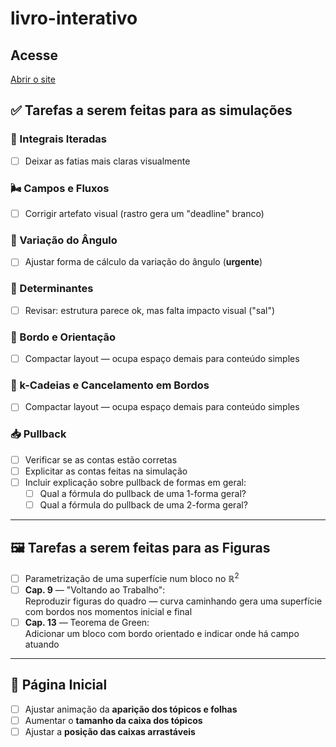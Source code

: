 # livro-interativo

## Acesse
[Abrir o site](https://leonardod16p.github.io/livro-interativo/index.html)



## ✅ Tarefas a serem feitas para as simulações

### 🧮 Integrais Iteradas
- [ ] Deixar as fatias mais claras visualmente
      
### 🌬️ Campos e Fluxos
- [ ] Corrigir artefato visual (rastro gera um "deadline" branco)

### 🔁 Variação do Ângulo
- [ ] Ajustar forma de cálculo da variação do ângulo (**urgente**)

### 🧮 Determinantes
- [ ] Revisar: estrutura parece ok, mas falta impacto visual ("sal")

### 🔄 Bordo e Orientação
- [ ] Compactar layout — ocupa espaço demais para conteúdo simples

### 🧩 k-Cadeias e Cancelamento em Bordos
- [ ] Compactar layout — ocupa espaço demais para conteúdo simples

### 📥 Pullback
- [ ] Verificar se as contas estão corretas
- [ ] Explicitar as contas feitas na simulação
- [ ] Incluir explicação sobre pullback de formas em geral:
  - [ ] Qual a fórmula do pullback de uma 1-forma geral?
  - [ ] Qual a fórmula do pullback de uma 2-forma geral?

---

## 🖼️ Tarefas a serem feitas para as Figuras

- [ ] Parametrização de uma superfície num bloco no $\mathbb{R}^2$ 
- [ ] **Cap. 9** — "Voltando ao Trabalho":  
  Reproduzir figuras do quadro — curva caminhando gera uma superfície com bordos nos momentos inicial e final
- [ ] **Cap. 13** — Teorema de Green:  
  Adicionar um bloco com bordo orientado e indicar onde há campo atuando

---

## 🌳 Página Inicial

- [ ] Ajustar animação da **aparição dos tópicos e folhas**
- [ ] Aumentar o **tamanho da caixa dos tópicos**
- [ ] Ajustar a **posição das caixas arrastáveis**
